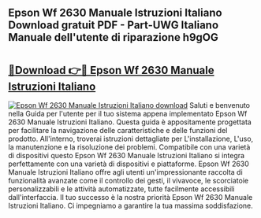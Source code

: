 ## Epson Wf 2630 Manuale Istruzioni Italiano Download gratuit PDF - Part-UWG Italiano Manuale dell'utente di riparazione h9gOG

# <h2><a href="http://dfcfvt8.blite.top/?on=Epson+Wf+2630+Manuale+Istruzioni+Italiano">🔗Download 👉🔴 Epson Wf 2630 Manuale Istruzioni Italiano</a></h2>

[![Epson Wf 2630 Manuale Istruzioni Italiano download](https://i.imgur.com/lujVjoI.png)](http://dfcfvt8.blite.top/?on=Epson+Wf+2630+Manuale+Istruzioni+Italiano)
Saluti e benvenuto nella Guida per l'utente per il tuo sistema appena implementato Epson Wf 2630 Manuale Istruzioni Italiano. Questa guida è appositamente progettata per facilitare la navigazione delle caratteristiche e delle funzioni del prodotto. All'interno, troverai istruzioni dettagliate per L'installazione, L'uso, la manutenzione e la risoluzione dei problemi. Compatibile con una varietà di dispositivi questo Epson Wf 2630 Manuale Istruzioni Italiano si integra perfettamente con una varietà di dispositivi e piattaforme. Epson Wf 2630 Manuale Istruzioni Italiano offre agli utenti un'impressionante raccolta di funzionalità avanzate come il controllo dei gesti, il vivavoce, le scorciatoie personalizzabili e le attività automatizzate, tutte facilmente accessibili dall'interfaccia. Il tuo successo è la nostra priorità Epson Wf 2630 Manuale Istruzioni Italiano. Ci impegniamo a garantire la tua massima soddisfazione.
